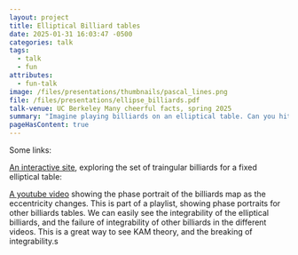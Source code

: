 ```yaml
---
layout: project
title: Elliptical Billiard tables
date: 2025-01-31 16:03:47 -0500
categories: talk
tags:
  - talk
  - fun
attributes:
  - fun-talk
image: /files/presentations/thumbnails/pascal_lines.png
file: /files/presentations/ellipse_billiards.pdf
talk-venue: UC Berkeley Many cheerful facts, spring 2025
summary: "Imagine playing billiards on an elliptical table. Can you hit the ball so that its trajectory is a triangle? Can every triangle appear as a billiards trajectory in some ellipse? As of 2024, the answer is [Yes](https://arxiv.org/abs/2405.08922). The proof is a lovely tour of 18th century geometry, with a modern (1950's) twist. I'll prove this result, using a menagerie of facts about circles in and around ellipses.  Digressions include: The Poncelet Porism, Pascal's Hexagrammum mysticum, and Hartshorn's beautiful representation of the moduli space of charge 2 instatons using poncelet ellipses"
pageHasContent: true
---
```

Some links:

[An interactive site](https://observablehq.com/@dan-reznik/elliptic-billiard-triangle ), exploring the set of traingular billiards for a fixed elliptical table: 

[A youtube video](https://www.youtube.com/watch?v=jKARG3cqZU8&list=PLAZp3rbgWLo103JRirBIxyg_VRnP6OYWP&ab_channel=NilsBerglund) showing the phase portrait of the billiards map as the eccentricity changes. This is part of a playlist, showing phase portraits for other billiards tables. We can easily see the integrability of the elliptical billiards, and the failure of integrability of other billiards in the different videos. This is a great way to see KAM theory, and the breaking of integrability.s

